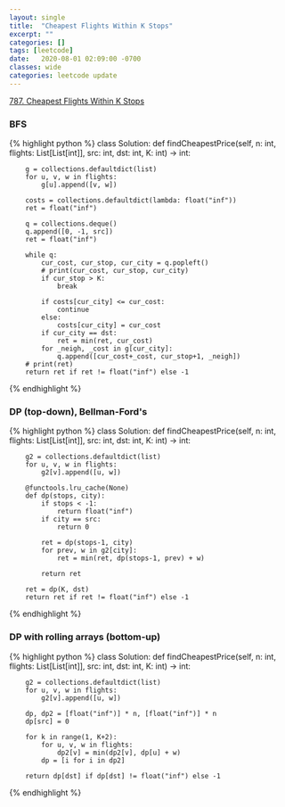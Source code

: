 ```yaml
---
layout: single
title:  "Cheapest Flights Within K Stops"
excerpt: ""
categories: []
tags: [leetcode]
date:   2020-08-01 02:09:00 -0700
classes: wide
categories: leetcode update
---
```


[787. Cheapest Flights Within K Stops](https://leetcode.com/problems/cheapest-flights-within-k-stops/)

### BFS

{% highlight python %}
class Solution:
    def findCheapestPrice(self, n: int, flights: List[List[int]], src: int, dst: int, K: int) -> int:
        
        g = collections.defaultdict(list)
        for u, v, w in flights:
            g[u].append([v, w])
            
        costs = collections.defaultdict(lambda: float("inf"))
        ret = float("inf")

        q = collections.deque()
        q.append([0, -1, src])
        ret = float("inf")
        
        while q:
            cur_cost, cur_stop, cur_city = q.popleft()
            # print(cur_cost, cur_stop, cur_city)
            if cur_stop > K:
                break

            if costs[cur_city] <= cur_cost:
                continue
            else:
                costs[cur_city] = cur_cost
            if cur_city == dst:
                ret = min(ret, cur_cost)
            for _neigh, _cost in g[cur_city]:
                q.append([cur_cost+_cost, cur_stop+1, _neigh])
        # print(ret)        
        return ret if ret != float("inf") else -1
{% endhighlight %}

### DP (top-down), Bellman-Ford's
{% highlight python %}
class Solution:
    def findCheapestPrice(self, n: int, flights: List[List[int]], src: int, dst: int, K: int) -> int:
        
        g2 = collections.defaultdict(list)
        for u, v, w in flights:
            g2[v].append([u, w])
            
        @functools.lru_cache(None)
        def dp(stops, city):
            if stops < -1:
                return float("inf")
            if city == src:
                return 0
            
            ret = dp(stops-1, city)
            for prev, w in g2[city]:
                ret = min(ret, dp(stops-1, prev) + w)
                
            return ret
        
        ret = dp(K, dst)
        return ret if ret != float("inf") else -1
{% endhighlight %}

### DP with rolling arrays (bottom-up)
{% highlight python %}
class Solution:
    def findCheapestPrice(self, n: int, flights: List[List[int]], src: int, dst: int, K: int) -> int:
        
        g2 = collections.defaultdict(list)
        for u, v, w in flights:
            g2[v].append([u, w])
            
        dp, dp2 = [float("inf")] * n, [float("inf")] * n        
        dp[src] = 0
        
        for k in range(1, K+2):
            for u, v, w in flights:
                dp2[v] = min(dp2[v], dp[u] + w)
            dp = [i for i in dp2]
            
        return dp[dst] if dp[dst] != float("inf") else -1
                
{% endhighlight %}

